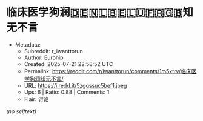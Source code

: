 # 临床医学狗润🇩🇪🇳🇱🇧🇪🇱🇺🇫🇷🇬🇧知无不言

- Metadata:
  - Subreddit: r_iwanttorun
  - Author: Eurohip
  - Created: 2025-07-21 22:58:52 UTC
  - Permalink: https://reddit.com/r/iwanttorun/comments/1m5xtrv/临床医学狗润知无不言/
  - URL: https://i.redd.it/5zgqssuc5bef1.jpeg
  - Ups: 6 | Ratio: 0.88 | Comments: 1
  - Flair: 讨论

_(no selftext)_

